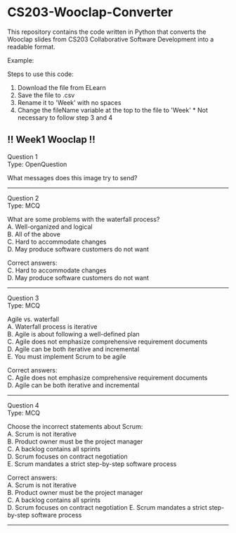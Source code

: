 # CS203-Wooclap-Converter

This repository contains the code written in Python that converts the Wooclap slides from CS203 Collaborative Software Development into a readable format.

Example: 

Steps to use this code:
1. Download the file from ELearn
2. Save the file to .csv 
3. Rename it to 'Week<Number>' with no spaces
4. Change the fileName variable at the top to the file to 'Week<Number>'
        * Not necessary to follow step 3 and 4

!! Week1 Wooclap !!
----------

Question 1<br/>
Type: OpenQuestion<br/>

What messages does this image try to send?

----------

Question 2<br/>
Type: MCQ

What are some problems with the waterfall process?<br/>
A. Well-organized and logical<br/>
B. All of the above<br/>
C. Hard to accommodate changes<br/>
D. May produce software customers do not want<br/>

Correct answers:<br/>
C. Hard to accommodate changes<br/>
D. May produce software customers do not want<br/>

----------

Question 3<br/>
Type: MCQ

Agile vs. waterfall<br/>
A. Waterfall process is iterative<br/>
B. Agile is about following a well-defined plan<br/>
C. Agile does not emphasize comprehensive requirement documents<br/>
D. Agile can be both iterative and incremental<br/>
E. You must implement Scrum to be agile<br/>

Correct answers:<br/>
C. Agile does not emphasize comprehensive requirement documents<br/>
D. Agile can be both iterative and incremental<br/>

----------

Question 4<br/>
Type: MCQ

Choose the incorrect statements about Scrum:<br/>
A. Scrum is not iterative<br/>
B. Product owner must be the project manager<br/>
C. A backlog contains all sprints<br/>
D. Scrum focuses on contract negotiation<br/>
E. Scrum mandates a strict step-by-step software process<br/>

Correct answers:<br/>
A. Scrum is not iterative<br/>
B. Product owner must be the project manager<br/>
C. A backlog contains all sprints<br/>
D. Scrum focuses on contract negotiation
E. Scrum mandates a strict step-by-step software process

----------

